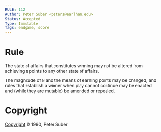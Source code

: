 ```yaml
---
RULE: 112
Author: Peter Suber <peters@earlham.edu>
Status: Accepted
Type: Immutable
Tags: endgame, score
---
```


# Rule

The state of affairs that constitutes winning may not be altered from achieving `N` points to any other state of affairs.

The magnitude of `N` and the means of earning points may be changed, and rules that establish a winner when play cannot continue may be enacted and (while they are mutable) be amended or repealed.

# Copyright

[Copyright](http://legacy.earlham.edu/~peters/copyrite.htm) © 1990, Peter Suber
